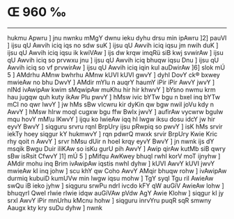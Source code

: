 # Œ 960 ‰
---
hukmu Apwru ] jnu nwnku mMgY dwnu ieku dyhu drsu min ipAwru ]2] pauVI
] ijsu qU Awvih iciq iqs no sdw suK ] ijsu qU Awvih iciq iqsu jm
nwih duK ] ijsu qU Awvih iciq iqsu ik kwiVAw ] ijs dw krqw imqRü siB
kwj svwirAw ] ijsu qU Awvih iciq so prvwxu jnu ] ijsu qU Awvih iciq
bhuqw iqsu Dnu ] ijsu qU Awvih iciq so vf prvwirAw ] ijsu qU Awvih
iciq iqin kul auDwirAw ]6] slok mÚ 5 ] AMdrhu AMnw bwhrhu AMnw kUVI
kUVI gwvY ] dyhI DovY ck® bxwey mwieAw no bhu DwvY ] AMdir mYlu n auqrY
haumY iPir iPir AwvY jwvY ] nINd ivAwipAw kwim sMqwipAw muKhu hir hir
khwvY ] bYsno nwmu krm hau jugqw quh kuty ikAw Plu pwvY ] hMsw ivic bYTw
bgu n bxeI inq bYTw mCI no qwr lwvY ] jw hMs sBw vIcwru kir dyKin qw
bgw nwil joVu kdy n AwvY ] hMsw hIrw moqI cugxw bgu ffw Bwlx jwvY ]
aufirAw vycwrw bgulw mqu hovY mM\u lKwvY ] ijqu ko lwieAw iqq hI lwgw
iksu dosu idcY jw hir eyvY BwvY ] siqguru srvru rqnI BrpUry ijsu pRwpiq so
pwvY ] isK hMs srvir iekTy hoey siqgur kY hukmwvY ] rqn pdwrQ mwxk
srvir BrpUry Kwie Kric rhy qoit n AwvY ] srvr hMsu dUir n hoeI krqy
eyvY BwvY ] jn nwnk ijs dY msqik Bwgu Duir iliKAw so isKu gurU pih
AwvY ] Awip qirAw kutMb siB qwry sBw isRsit CfwvY ]1] mÚ 5 ] pMifqu
AwKwey bhuqI rwhI korV moT ijnyhw ] AMdir mohu inq Brim ivAwipAw
iqstis nwhI dyhw ] kUVI AwvY kUVI jwvY mwieAw kI inq johw ] scu khY qw
Coho AwvY AMqir bhuqw rohw ] ivAwipAw durmiq kubuiD kumUVw min lwgw
iqsu mohw ] TgY syqI Tgu ril AwieAw swQu iB ieko jyhw ] siqguru srwPu
ndrI ivcdo kFY qW auGiV AwieAw lohw ] bhuqyrI QweI rlwie rlwie idqw
auGiVAw pVdw AgY Awie Klohw ] siqgur kI jy srxI AwvY iPir mnUrhu
kMcnu hohw ] siqguru inrvYru puqR sqR smwny Aaugx kty kry suDu dyhw ]
nwnk
####
